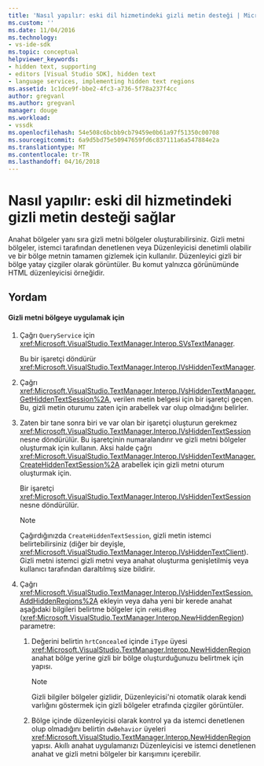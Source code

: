 ```yaml
---
title: 'Nasıl yapılır: eski dil hizmetindeki gizli metin desteği | Microsoft Docs'
ms.custom: ''
ms.date: 11/04/2016
ms.technology:
- vs-ide-sdk
ms.topic: conceptual
helpviewer_keywords:
- hidden text, supporting
- editors [Visual Studio SDK], hidden text
- language services, implementing hidden text regions
ms.assetid: 1c1dce9f-bbe2-4fc3-a736-5f78a237f4cc
author: gregvanl
ms.author: gregvanl
manager: douge
ms.workload:
- vssdk
ms.openlocfilehash: 54e508c6bcbb9cb79459e0b61a97f51350c00708
ms.sourcegitcommit: 6a9d5bd75e50947659fd6c837111a6a547884e2a
ms.translationtype: MT
ms.contentlocale: tr-TR
ms.lasthandoff: 04/16/2018
---
```

# <a name="how-to-provide-hidden-text-support-in-a-legacy-language-service"></a>Nasıl yapılır: eski dil hizmetindeki gizli metin desteği sağlar
Anahat bölgeler yanı sıra gizli metni bölgeler oluşturabilirsiniz. Gizli metni bölgeler, istemci tarafından denetlenen veya Düzenleyicisi denetimli olabilir ve bir bölge metnin tamamen gizlemek için kullanılır. Düzenleyici gizli bir bölge yatay çizgiler olarak görüntüler. Bu komut yalnızca görünümünde HTML düzenleyicisi örneğidir.  
  
## <a name="procedure"></a>Yordam  
  
#### <a name="to-implement-a-hidden-text-region"></a>Gizli metni bölgeye uygulamak için  
  
1.  Çağrı `QueryService` için <xref:Microsoft.VisualStudio.TextManager.Interop.SVsTextManager>.  
  
     Bu bir işaretçi döndürür <xref:Microsoft.VisualStudio.TextManager.Interop.IVsHiddenTextManager>.  
  
2.  Çağrı <xref:Microsoft.VisualStudio.TextManager.Interop.IVsHiddenTextManager.GetHiddenTextSession%2A>, verilen metin belgesi için bir işaretçi geçen. Bu, gizli metin oturumu zaten için arabellek var olup olmadığını belirler.  
  
3.  Zaten bir tane sonra biri ve var olan bir işaretçi oluşturun gerekmez <xref:Microsoft.VisualStudio.TextManager.Interop.IVsHiddenTextSession> nesne döndürülür. Bu işaretçinin numaralandırır ve gizli metni bölgeler oluşturmak için kullanın. Aksi halde çağrı <xref:Microsoft.VisualStudio.TextManager.Interop.IVsHiddenTextManager.CreateHiddenTextSession%2A> arabellek için gizli metni oturum oluşturmak için.  
  
     Bir işaretçi <xref:Microsoft.VisualStudio.TextManager.Interop.IVsHiddenTextSession> nesne döndürülür.  
  
    > [!NOTE]
    >  Çağırdığınızda `CreateHiddenTextSession`, gizli metin istemci belirtebilirsiniz (diğer bir deyişle, <xref:Microsoft.VisualStudio.TextManager.Interop.IVsHiddenTextClient>). Gizli metni istemci gizli metni veya anahat oluşturma genişletilmiş veya kullanıcı tarafından daraltılmış size bildirir.  
  
4.  Çağrı <xref:Microsoft.VisualStudio.TextManager.Interop.IVsHiddenTextSession.AddHiddenRegions%2A> ekleyin veya daha yeni bir kerede anahat aşağıdaki bilgileri belirtme bölgeler için `reHidReg` (<xref:Microsoft.VisualStudio.TextManager.Interop.NewHiddenRegion>) parametre:  
  
    1.  Değerini belirtin `hrtConcealed` içinde `iType` üyesi <xref:Microsoft.VisualStudio.TextManager.Interop.NewHiddenRegion> anahat bölge yerine gizli bir bölge oluşturduğunuzu belirtmek için yapısı.  
  
        > [!NOTE]
        >  Gizli bilgiler bölgeler gizlidir, Düzenleyicisi'ni otomatik olarak kendi varlığını göstermek için gizli bölgeler etrafında çizgiler görüntüler.  
  
    2.  Bölge içinde düzenleyicisi olarak kontrol ya da istemci denetlenen olup olmadığını belirtin `dwBehavior` üyeleri <xref:Microsoft.VisualStudio.TextManager.Interop.NewHiddenRegion> yapısı. Akıllı anahat uygulamanızı Düzenleyicisi ve istemci denetlenen anahat ve gizli metni bölgeler bir karışımını içerebilir.